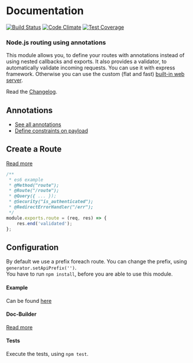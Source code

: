 # Documentation
[![Build Status](https://travis-ci.org/etwillbefine/annotation-api.svg?branch=master)](https://travis-ci.org/etwillbefine/annotation-api)
[![Code Climate](https://codeclimate.com/github/etwillbefine/annotation-api/badges/gpa.svg?branch=master)](https://codeclimate.com/github/etwillbefine/annotation-api)
[![Test Coverage](https://codeclimate.com/github/etwillbefine/annotation-api/badges/coverage.svg)](https://codeclimate.com/github/etwillbefine/annotation-api/coverage)

### Node.js routing using annotations

This module allows you, to define your routes with annotations instead of using nested callbacks and exports.
It also provides a validator, to automatically validate incoming requests. 
You can use it with express framework. Otherwise you can use the custom (flat and fast) [built-in web server](/doc/builtinserver.md).

Read the [Changelog](/doc/changelog.md).

## Annotations
- [See all annotations](/doc/annotations.md)
- [Define constraints on payload](/doc/constraints.md)

## Create a Route
[Read more](/doc/usage.md)

```js
/**
 * es6 example
 * @Method("route");
 * @Route("/route");
 * @Query({ ... });
 * @Security("is_authenticated");
 * @RedirectErrorHandler("/err");
 */
module.exports.route = (req, res) => {
    res.end('validated');
};
```

## Configuration
By default we use a prefix foreach route. You can change the prefix, using `generator.setApiPrefix('')`.  
You have to run `npm install`, before you are able to use this module.

#### Example
Can be found [here](/sample/sample.js)

#### Doc-Builder
[Read more](doc/doc-builder.md)

#### Tests
Execute the tests, using `npm test`.
